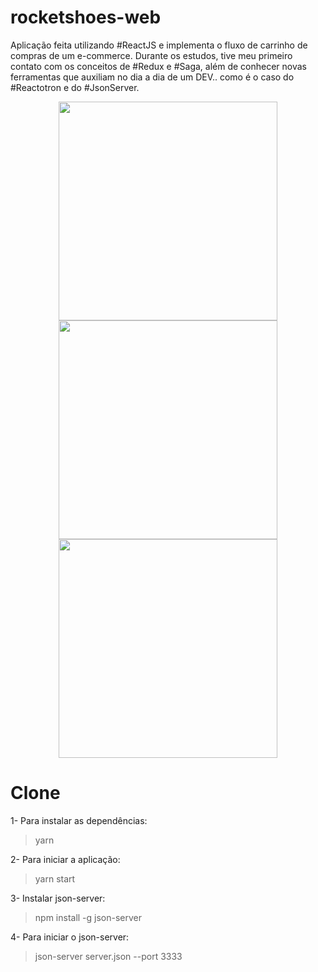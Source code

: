 # rocketshoes-web
Aplicação feita utilizando #ReactJS e implementa o fluxo de carrinho de compras de um e-commerce. 
Durante os estudos, tive meu primeiro contato com os conceitos de #Redux e #Saga, além de conhecer 
novas ferramentas que auxiliam no dia a dia de um DEV.. como é o caso do #Reactotron e do #JsonServer.

<p align="center">
  <img src="https://user-images.githubusercontent.com/22889383/64163683-9df44580-ce39-11e9-8962-f728ddd9e074.PNG" width="350">
  <img src="https://user-images.githubusercontent.com/22889383/64163685-9e8cdc00-ce39-11e9-8d7e-ced62e8c0b18.PNG" width="350">
   <img src="https://user-images.githubusercontent.com/22889383/64163686-9e8cdc00-ce39-11e9-8350-c0a59d7d6300.PNG" width="350">
</p>

# Clone

1- Para instalar as dependências:
> yarn

2- Para iniciar a aplicação:
> yarn start

3- Instalar json-server:
> npm install -g json-server

4- Para iniciar o json-server:
> json-server server.json --port 3333


